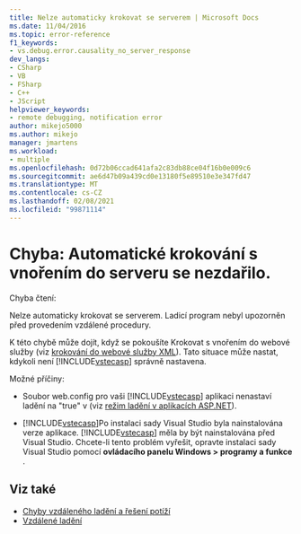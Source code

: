 ```yaml
---
title: Nelze automaticky krokovat se serverem | Microsoft Docs
ms.date: 11/04/2016
ms.topic: error-reference
f1_keywords:
- vs.debug.error.causality_no_server_response
dev_langs:
- CSharp
- VB
- FSharp
- C++
- JScript
helpviewer_keywords:
- remote debugging, notification error
author: mikejo5000
ms.author: mikejo
manager: jmartens
ms.workload:
- multiple
ms.openlocfilehash: 0d72b06ccad641afa2c83db88ce04f16b0e009c6
ms.sourcegitcommit: ae6d47b09a439cd0e13180f5e89510e3e347fd47
ms.translationtype: MT
ms.contentlocale: cs-CZ
ms.lasthandoff: 02/08/2021
ms.locfileid: "99871114"
---
```

# <a name="error-unable-to-automatically-step-into-the-server"></a>Chyba: Automatické krokování s vnořením do serveru se nezdařilo.
Chyba čtení:

 Nelze automaticky krokovat se serverem. Ladicí program nebyl upozorněn před provedením vzdálené procedury.

 K této chybě může dojít, když se pokoušíte Krokovat s vnořením do webové služby (viz [krokování do webové služby XML](/previous-versions/zc57803s(v=vs.100))). Tato situace může nastat, kdykoli není [!INCLUDE[vstecasp](../code-quality/includes/vstecasp_md.md)] správně nastavena.

 Možné příčiny:

- Soubor web.config pro vaši [!INCLUDE[vstecasp](../code-quality/includes/vstecasp_md.md)] aplikaci nenastaví ladění na "true" v (viz [režim ladění v aplikacích ASP.NET](../debugger/how-to-enable-debugging-for-aspnet-applications.md)).

- [!INCLUDE[vstecasp](../code-quality/includes/vstecasp_md.md)]Po instalaci sady Visual Studio byla nainstalována verze aplikace. [!INCLUDE[vstecasp](../code-quality/includes/vstecasp_md.md)] měla by být nainstalována před Visual Studio. Chcete-li tento problém vyřešit, opravte instalaci sady Visual Studio pomocí **ovládacího panelu Windows > programy a funkce** .

## <a name="see-also"></a>Viz také
- [Chyby vzdáleného ladění a řešení potíží](../debugger/remote-debugging-errors-and-troubleshooting.md)
- [Vzdálené ladění](../debugger/remote-debugging.md)